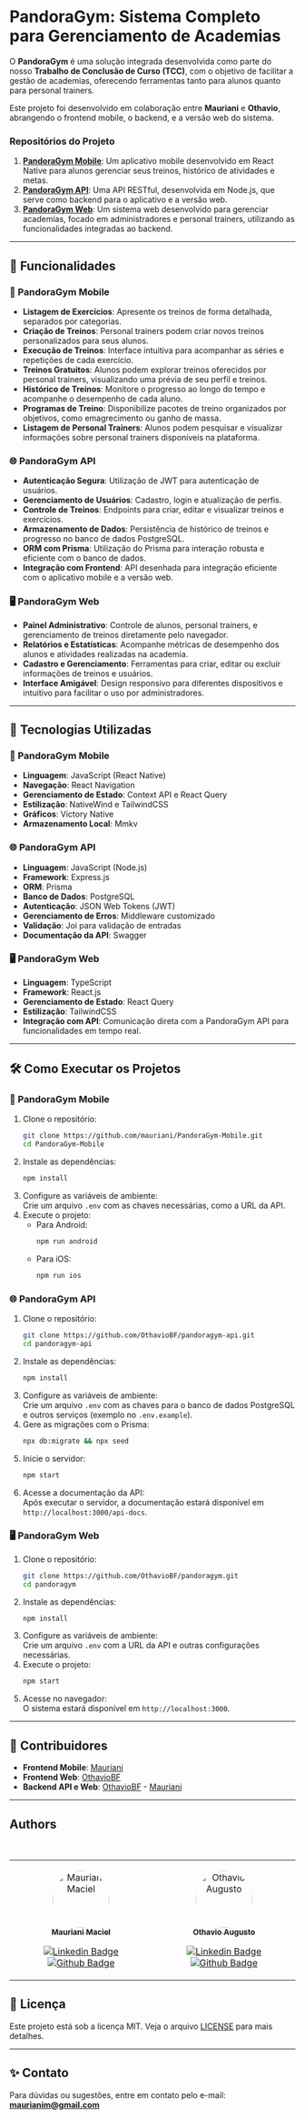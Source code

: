 # PandoraGym: Sistema Completo para Gerenciamento de Academias  

O **PandoraGym** é uma solução integrada desenvolvida como parte do nosso **Trabalho de Conclusão de Curso (TCC)**, com o objetivo de facilitar a gestão de academias, oferecendo ferramentas tanto para alunos quanto para personal trainers.  

Este projeto foi desenvolvido em colaboração entre **Mauriani** e **Othavio**, abrangendo o frontend mobile, o backend, e a versão web do sistema.  

### Repositórios do Projeto  
1. **[PandoraGym Mobile](https://github.com/mauriani/PandoraGym)**: Um aplicativo mobile desenvolvido em React Native para alunos gerenciar seus treinos, histórico de atividades e metas.  
2. **[PandoraGym API](https://github.com/OthavioBF/pandoragym-api)**: Uma API RESTful, desenvolvida em Node.js, que serve como backend para o aplicativo e a versão web.  
3. **[PandoraGym Web](https://github.com/OthavioBF/pandoragym)**: Um sistema web desenvolvido para gerenciar academias, focado em administradores e personal trainers, utilizando as funcionalidades integradas ao backend.  

---

## 🎯 Funcionalidades  

### 📱 PandoraGym Mobile  
- **Listagem de Exercícios**: Apresente os treinos de forma detalhada, separados por categorias.  
- **Criação de Treinos**: Personal trainers podem criar novos treinos personalizados para seus alunos.  
- **Execução de Treinos**: Interface intuitiva para acompanhar as séries e repetições de cada exercício.  
- **Treinos Gratuitos**: Alunos podem explorar treinos oferecidos por personal trainers, visualizando uma prévia de seu perfil e treinos.  
- **Histórico de Treinos**: Monitore o progresso ao longo do tempo e acompanhe o desempenho de cada aluno.  
- **Programas de Treino**: Disponibilize pacotes de treino organizados por objetivos, como emagrecimento ou ganho de massa.  
- **Listagem de Personal Trainers**: Alunos podem pesquisar e visualizar informações sobre personal trainers disponíveis na plataforma.  

### 🌐 PandoraGym API  
- **Autenticação Segura**: Utilização de JWT para autenticação de usuários.  
- **Gerenciamento de Usuários**: Cadastro, login e atualização de perfis.  
- **Controle de Treinos**: Endpoints para criar, editar e visualizar treinos e exercícios.  
- **Armazenamento de Dados**: Persistência de histórico de treinos e progresso no banco de dados PostgreSQL.  
- **ORM com Prisma**: Utilização do Prisma para interação robusta e eficiente com o banco de dados.  
- **Integração com Frontend**: API desenhada para integração eficiente com o aplicativo mobile e a versão web.  

### 🖥️ PandoraGym Web  
- **Painel Administrativo**: Controle de alunos, personal trainers, e gerenciamento de treinos diretamente pelo navegador.  
- **Relatórios e Estatísticas**: Acompanhe métricas de desempenho dos alunos e atividades realizadas na academia.  
- **Cadastro e Gerenciamento**: Ferramentas para criar, editar ou excluir informações de treinos e usuários.  
- **Interface Amigável**: Design responsivo para diferentes dispositivos e intuitivo para facilitar o uso por administradores.  

---

## 🚀 Tecnologias Utilizadas  

### 📱 PandoraGym Mobile  
- **Linguagem**: JavaScript (React Native)  
- **Navegação**: React Navigation  
- **Gerenciamento de Estado**: Context API e React Query  
- **Estilização**: NativeWind e TailwindCSS  
- **Gráficos**: Victory Native  
- **Armazenamento Local**: Mmkv  

### 🌐 PandoraGym API  
- **Linguagem**: JavaScript (Node.js)  
- **Framework**: Express.js  
- **ORM**: Prisma  
- **Banco de Dados**: PostgreSQL  
- **Autenticação**: JSON Web Tokens (JWT)  
- **Gerenciamento de Erros**: Middleware customizado  
- **Validação**: Joi para validação de entradas  
- **Documentação da API**: Swagger  

### 🖥️ PandoraGym Web  
- **Linguagem**: TypeScript  
- **Framework**: React.js  
- **Gerenciamento de Estado**: React Query  
- **Estilização**: TailwindCSS  
- **Integração com API**: Comunicação direta com a PandoraGym API para funcionalidades em tempo real.  

---

## 🛠️ Como Executar os Projetos  

### 📱 PandoraGym Mobile  
1. Clone o repositório:  
   ```bash  
   git clone https://github.com/mauriani/PandoraGym-Mobile.git  
   cd PandoraGym-Mobile  
   ```  
2. Instale as dependências:  
   ```bash  
   npm install  
   ```  
3. Configure as variáveis de ambiente:  
   Crie um arquivo `.env` com as chaves necessárias, como a URL da API.  
4. Execute o projeto:  
   - Para Android:  
     ```bash  
     npm run android  
     ```  
   - Para iOS:  
     ```bash  
     npm run ios  
     ```  

### 🌐 PandoraGym API  
1. Clone o repositório:  
   ```bash  
   git clone https://github.com/OthavioBF/pandoragym-api.git  
   cd pandoragym-api  
   ```  
2. Instale as dependências:  
   ```bash  
   npm install  
   ```  
3. Configure as variáveis de ambiente:  
   Crie um arquivo `.env` com as chaves para o banco de dados PostgreSQL e outros serviços (exemplo no `.env.example`).  
4. Gere as migrações com o Prisma:  
   ```bash  
   npx db:migrate && npx seed
   ```  
5. Inicie o servidor:  
   ```bash  
   npm start  
   ```  
6. Acesse a documentação da API:  
   Após executar o servidor, a documentação estará disponível em `http://localhost:3000/api-docs`.  

### 🖥️ PandoraGym Web  
1. Clone o repositório:  
   ```bash  
   git clone https://github.com/OthavioBF/pandoragym.git  
   cd pandoragym  
   ```  
2. Instale as dependências:  
   ```bash  
   npm install  
   ```  
3. Configure as variáveis de ambiente:  
   Crie um arquivo `.env` com a URL da API e outras configurações necessárias.  
4. Execute o projeto:  
   ```bash  
   npm start  
   ```  
5. Acesse no navegador:  
   O sistema estará disponível em `http://localhost:3000`.  

---
## 👥 Contribuidores  

- **Frontend Mobile**: [Mauriani](https://github.com/mauriani)
- **Frontend Web**: [OthavioBF](https://github.com/OthavioBF)
- **Backend API e Web**: [OthavioBF](https://github.com/OthavioBF)  - [Mauriani](https://github.com/mauriani) 

---

## Authors
<table>
    <td align="center">
        <p>
            <a href="#">
                <img style="border-radius: 50%" src="https://avatars.githubusercontent.com/u/32397288?v=4" width="100px;" alt="Mauriani Maciel"/>
                <br />
                <sub><b>Mauriani Maciel</b></sub></a><a href="#" title="Mauriani Maciel">
            </a>
            <br/>

[![Linkedin Badge](https://img.shields.io/badge/-Mauriani-blue?style=flat-square&logo=Linkedin&logoColor=white&link=https://www.linkedin.com/in/maurianimaciel/)](https://www.linkedin.com/in/maurianimaciel/) 
[![Github Badge](https://img.shields.io/badge/GitHub-100000?style=flat-square&logo=github&logoColor=white&link=https://github.com/mauriani)](https://github.com/mauriani)
        </p>
    </td>
	        &nbsp;&nbsp; 
        <td align="center">
        <p>
            <a href="#">
                 <img style="border-radius: 50%;" src="https://avatars.githubusercontent.com/u/59673868?v=4" width="100px;" alt="Othavio Augusto"/>
                <br />
                 <sub><b>Othavio Augusto</b></sub></a><a href="#" title="Othavio Augusto">
            </a>
        <br />

[![Linkedin Badge](https://img.shields.io/badge/-Othavio-blue?style=flat-square&logo=Linkedin&logoColor=white&link=https://www.linkedin.com/in/othavio-rubim/)](https://www.linkedin.com/in/othavio-rubim/) 
[![Github Badge](https://img.shields.io/badge/GitHub-100000?style=flat-square&logo=github&logoColor=white&link=https://github.com/OthavioBF)](https://github.com/OthavioBF)
            </p>
        </td>
	       &nbsp;&nbsp; 
</table>


## 📄 Licença  

Este projeto está sob a licença MIT. Veja o arquivo [LICENSE](LICENSE) para mais detalhes.  

---

## ✨ Contato  

Para dúvidas ou sugestões, entre em contato pelo e-mail: **maurianim@gmail.com**  
```
